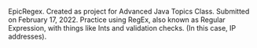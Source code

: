 EpicRegex. Created as project for Advanced Java Topics Class. Submitted on February 17, 2022. Practice using RegEx, also known as Regular Expression, with things like Ints and validation checks. (In this case, IP addresses).
